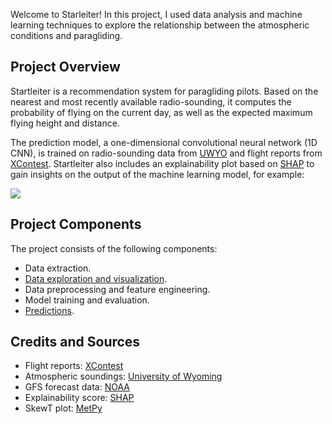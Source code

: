 Welcome to Starleiter! In this project, I used data analysis and machine learning techniques
to explore the relationship between the atmospheric conditions and paragliding.

## Project Overview

Startleiter is a recommendation system for paragliding pilots. Based on the nearest and
most recently available radio-sounding, it computes the probability of flying on the
current day, as well as the expected maximum flying height and distance.

The prediction model, a one-dimensional convolutional neural network (1D CNN),
is trained on radio-sounding data from [UWYO](http://weather.uwyo.edu/upperair/sounding.html)
and flight reports from [XContest](https://www.xcontest.org/world/en/). 
Startleiter also includes an explainability plot based on [SHAP](https://github.com/slundberg/shap)
to gain insights on the output of the machine learning model, for example:

![](https://user-images.githubusercontent.com/11967971/178354681-50b8b017-b007-4dd0-99e9-1c5f30e789cb.png)

## Project Components

The project consists of the following components:

- Data extraction.
- [Data exploration and visualization](https://dnerini.github.io/startleiter/statistics.html).
- Data preprocessing and feature engineering.
- Model training and evaluation.
- [Predictions](https://dnerini.github.io/startleiter/monitporing.htm).

## Credits and Sources

- Flight reports: [XContest](https://www.xcontest.org/)
- Atmospheric soundings: [University of Wyoming](https://weather.uwyo.edu/upperair/sounding.html)
- GFS forecast data: [NOAA](https://rucsoundings.noaa.gov/)
- Explainability score: [SHAP](https://github.com/slundberg/shap)
- SkewT plot: [MetPy](https://unidata.github.io/MetPy/latest/)
